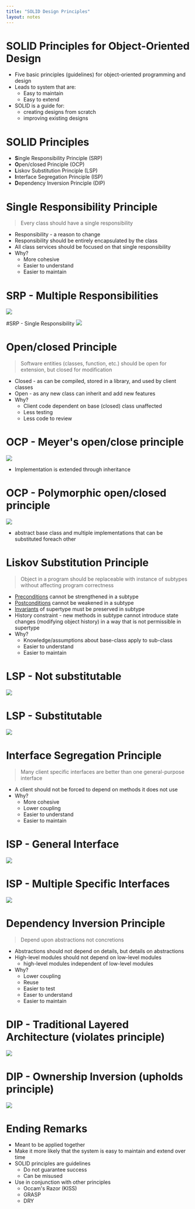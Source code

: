 ```yaml
---
title: "SOLID Design Principles"
layout: notes
---
```


# SOLID Principles for Object-Oriented Design
* Five basic principles (guidelines) for object-oriented programming and design
* Leads to system that are:
	* Easy to maintain
	* Easy to extend
* SOLID is a guide for:
	* creating designs from scratch
	* improving existing designs

# SOLID Principles
* **S**ingle Responsibility Principle (SRP)
* **O**pen/closed Principle (OCP)
* **L**iskov Substitution Principle (LSP)
* **I**nterface Segregation Principle (ISP)
* **D**ependency Inversion Principle (DIP)

# Single Responsibility Principle
> Every class should have a single responsibility

* Responsibility - a reason to change
* Responsibility should be entirely encapsulated by the class
* All class services should be focused on that single responsibility
* Why?
	* More cohesive
	* Easier to understand
	* Easier to maintain

# SRP - Multiple Responsibilities
![](http://yuml.me/diagram/class/[spaceship|%20+name%20:%20string|%20+takeoff%28%29;+fly%28%29;+land%28%29;+approve_landing%28%29])

#SRP - Single Responsibility
![](http://yuml.me/diagram/class/[spaceship|%20+name%20:%20string|%20+takeoff%28%29;+fly%28%29;+land%28%29;],%20[spaceport|%20|%20+approve_landing%28:spaceship%29;],%20[spaceport]-.-%3E[spaceship])

# Open/closed Principle
> Software entities (classes, function, etc.) should be open for extension, but closed for modification

* Closed - as can be compiled, stored in a library, and used by client classes
* Open - as any new class can inherit and add new features
* Why?
 	* Client code dependent on base (closed) class unaffected
	* Less testing
	* Less code to review

# OCP - Meyer's open/close principle
![](http://yuml.me/diagram/class/[parser||+parse%28%29;]^-[new_parser||+parse%28%29;])

* Implementation is extended through inheritance


# OCP - Polymorphic open/closed principle
![](http://yuml.me/diagram/class/[&laquo;abstract&raquo;%20parser||+parse%28%29;],%20[&laquo;abstract&raquo;%20parser]^-[parser_impl||+parse%28%29;],%20[&laquo;abstract&raquo;%20parser]^-[new_parser_impl||+parse%28%29;])

* abstract base class and multiple implementations that can be substituted foreach other


# Liskov Substitution Principle
> Object in a program should be replaceable with instance of subtypes without affecting program correctness

* [Preconditions](https://en.wikipedia.org/wiki/Precondition) cannot be strengthened in a subtype
* [Postconditions](https://en.wikipedia.org/wiki/Postcondition) cannot be weakened in a subtype
* [Invariants](https://en.wikipedia.org/wiki/Class_invariant) of supertype must be preserved in subtype
* History constraint - new methods in subtype cannot introduce state changes (modifying object history) in a way that is not permissible in supertype
* Why?
	* Knowledge/assumptions about base-class apply to sub-class
	* Easier to understand
	* Easier to maintain

# LSP - Not substitutable
![](http://yuml.me/diagram/class/[immutable_point|-x%20:%20int;%20-y%20:%20int|%20+get_x%28%29%20:%20int;%20+get_y%28%29%20:%20int;]^-[mutable_point||+set_x%28%29;%20+set_y%28%29;])

# LSP - Substitutable
![](http://yuml.me/diagram/class/[immutable_point|%20-x%20:%20int;%20-y%20:%20int|%20+get_x%28%29%20:%20int;%20+get_y%28%29%20:%20int]^-[fixed_circle|%20+radius%20:%20int|%20])

# Interface Segregation Principle
> Many client specific interfaces are better than one general-purpose interface

* A client should not be forced to depend on methods it does not use
* Why?
	* More cohesive
	* Lower coupling
	* Easier to understand
	* Easier to maintain

# ISP - General Interface
![](http://yuml.me/diagram/plain/class/[xerox_job||+print%28%29;+staple%28%29;])

# ISP - Multiple Specific Interfaces
![](http://yuml.me/diagram/plain/class/[xerox_print_job||+print%28%29;],%20[xerox_staple_job||+staple%28%29;])

# Dependency Inversion Principle
> Depend upon abstractions not concretions

* Abstractions should not depend on details, but details on abstractions
* High-level modules should not depend on low-level modules
	* high-level modules independent of low-level modules
* Why?
	* Lower coupling
	* Reuse
	* Easier to test
	* Easer to understand
	* Easier to maintain

# DIP - Traditional Layered Architecture (violates principle)
![](http://yuml.me/diagram/class/[Policy%20Layer]-.-%3E[Mechanism%20Layer])

# DIP - Ownership Inversion (upholds principle)
![](http://yuml.me/diagram/plain/class/[Policy%20Layer]-.-%3E[&laquo;interface&raquo;%20Policy%20Service%20Interface],%20[&laquo;interface&raquo;%20Policy%20Service%20Interface]^-[Mechanism%20Layer])

# Ending Remarks
* Meant to be applied together
* Make it more likely that the system is easy to maintain and extend over time
* SOLID principles are guidelines
	* Do not guarantee success
	* Can be misused
* Use in conjunction with other principles
	* Occam's Razor (KISS)
	* GRASP
	* DRY
